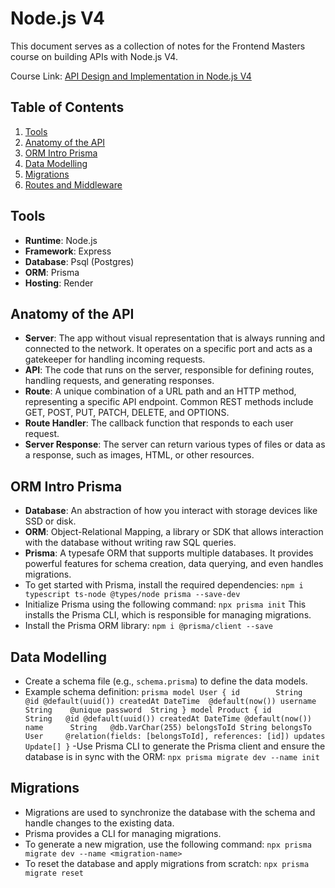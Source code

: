 # Node.js V4

This document serves as a collection of notes for the Frontend Masters course on building APIs with Node.js V4.

Course Link: [API Design and Implementation in Node.js V4](https://hendrixer.github.io/API-design-v4/)

## Table of Contents

1. [Tools](#tools)
2. [Anatomy of the API](#anatomy-of-the-api)
3. [ORM Intro Prisma](#orm-intro-prisma)
4. [Data Modelling](#data-modelling)
5. [Migrations](#migrations)
6. [Routes and Middleware](#routes-and-middleware)

## Tools

- **Runtime**: Node.js
- **Framework**: Express
- **Database**: Psql (Postgres)
- **ORM**: Prisma
- **Hosting**: Render

## Anatomy of the API

- **Server**: The app without visual representation that is always running and connected to the network. It operates on a specific port and acts as a gatekeeper for handling incoming requests.
- **API**: The code that runs on the server, responsible for defining routes, handling requests, and generating responses.
- **Route**: A unique combination of a URL path and an HTTP method, representing a specific API endpoint. Common REST methods include GET, POST, PUT, PATCH, DELETE, and OPTIONS.
- **Route Handler**: The callback function that responds to each user request.
- **Server Response**: The server can return various types of files or data as a response, such as images, HTML, or other resources.

## ORM Intro Prisma

- **Database**: An abstraction of how you interact with storage devices like SSD or disk.
- **ORM**: Object-Relational Mapping, a library or SDK that allows interaction with the database without writing raw SQL queries.
- **Prisma**: A typesafe ORM that supports multiple databases. It provides powerful features for schema creation, data querying, and even handles migrations.
- To get started with Prisma, install the required dependencies:
`npm i typescript ts-node @types/node prisma --save-dev`
- Initialize Prisma using the following command:
`npx prisma init`
This installs the Prisma CLI, which is responsible for managing migrations.
- Install the Prisma ORM library:
`npm i @prisma/client --save`

## Data Modelling

- Create a schema file (e.g., `schema.prisma`) to define the data models.
- Example schema definition:
``prisma
model User {
  id        String    @id @default(uuid())
  createdAt DateTime  @default(now())
  username  String    @unique
  password  String
}
model Product {
  id        String   @id @default(uuid())
  createdAt DateTime @default(now())
  name      String   @db.VarChar(255)
  belongsToId String
  belongsTo   User     @relation(fields: [belongsToId], references: [id])
  updates     Update[]
}``
-Use Prisma CLI to generate the Prisma client and ensure the database is in sync with the ORM:
`npx prisma migrate dev --name init`

## Migrations
- Migrations are used to synchronize the database with the schema and handle changes to the existing data.
- Prisma provides a CLI for managing migrations.
- To generate a new migration, use the following command:
`npx prisma migrate dev --name <migration-name>`
- To reset the database and apply migrations from scratch:
`npx prisma migrate reset`



